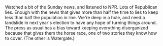 Watched a bit of the Sunday news, and listened to NPR. Lots of Republican lies. Enough with the news that gives more than half the time to lies to keep less than half the population in line. We're deep in a hole, and need a landslide in next year's election to have any hope of turning things around. The press as usual has a bias toward keeping everything disorganized because that gives them the horse race, one of two stories they know how to cover. (The other is Watergate.)
